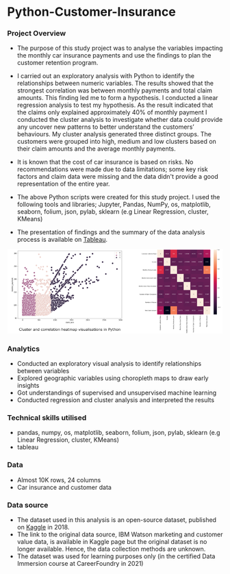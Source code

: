 # Python-Customer-Insurance

### Project Overview
- The purpose of this study project was to analyse the variables impacting the monthly car insurance payments and use the findings to plan the customer retention program. 

- I carried out an exploratory analysis with Python to identify the relationships between numeric variables. The results showed that the strongest correlation was between monthly payments and total claim amounts. This finding led me to form a hypothesis. I conducted a linear regression analysis to test my hypothesis. As the result indicated that the claims only explained approximately 40% of monthly payment I conducted the cluster analysis to investigate whether data could provide any uncover new patterns to better understand the customers’ behaviours. My cluster analysis generated three distinct groups. The customers were grouped into high, medium and low clusters based on their claim amounts and the average monthly payments. 

- It is known that the cost of car insurance is based on risks. No recommendations were made due to data limitations; some key risk factors and claim data were missing and the data didn't provide a good representation of the entire year.

-	The above Python scripts were created for this study project. I used the following tools and libraries; Jupyter, Pandas, NumPy, os, matplotlib, seaborn, folium, json, pylab, sklearn (e.g Linear Regression, cluster, KMeans)

- The presentation of findings and the summary of the data analysis process is available on [Tableau](https://public.tableau.com/app/profile/senja.p8569/viz/CarInsuranceData_16370600838990/CarInsuranceData).


![](https://github.com/Senja-P/Images/blob/main/Cluster_correlation_heatmap.png)

### Analytics
- Conducted an exploratory visual analysis to identify relationships between variables 
- Explored geographic variables using choropleth maps to draw early insights
- Got understandings of supervised and unsupervised machine learning
- Conducted regression and cluster analysis and interpreted the results

### Technical skills utilised
- pandas, numpy, os, matplotlib, seaborn, folium, json, pylab, sklearn (e.g Linear Regression, cluster, KMeans)
- tableau

### Data 
- Almost 10K rows, 24 columns
- Car insurance and customer data

### Data source  
- The dataset used in this analysis is an open-source dataset, published on [Kaggle](https://www.kaggle.com/pankajjsh06/ibm-watson-marketing-customer-value-data) in 2018. 
- The link to the original data source, IBM Watson marketing and customer value data, is available in Kaggle page but the original dataset is no longer available. Hence, the data collection methods are unknown. 
- The dataset was used for learning purposes only (in the certified Data Immersion course at CareerFoundry in 2021)
